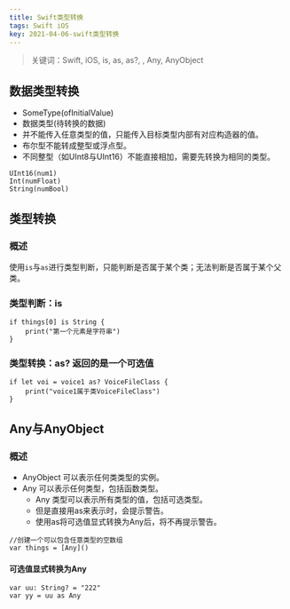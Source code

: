 ```yaml
---
title: Swift类型转换
tags: Swift iOS
key: 2021-04-06-swift类型转换
---
```

> 关键词：Swift, iOS, is, as, as?, , Any, AnyObject

## 数据类型转换

* SomeType(ofInitialValue)
* 数据类型(待转换的数据)
* 并不能传入任意类型的值，只能传入目标类型内部有对应构造器的值。
* 布尔型不能转成整型或浮点型。
* 不同整型（如UInt8与UInt16）不能直接相加，需要先转换为相同的类型。

```
UInt16(num1)
Int(numFloat)
String(numBool)
```

## 类型转换

### 概述

使用`is`与`as`进行类型判断，只能判断是否属于某个类；无法判断是否属于某个父类。

### 类型判断：is

```
if things[0] is String {
    print("第一个元素是字符串")
}
```

### 类型转换：as? 返回的是一个可选值

```
if let voi = voice1 as? VoiceFileClass {
    print("voice1属于类VoiceFileClass")
}
```

## Any与AnyObject

### 概述

* AnyObject 可以表示任何类类型的实例。
* Any 可以表示任何类型，包括函数类型。
	* Any 类型可以表示所有类型的值，包括可选类型。
	* 但是直接用as来表示时，会提示警告。
	* 使用as将可选值显式转换为Any后，将不再提示警告。

```
//创建一个可以包含任意类型的空数组
var things = [Any]()
```

#### 可选值显式转换为Any

```
var uu: String? = "222"
var yy = uu as Any
```



